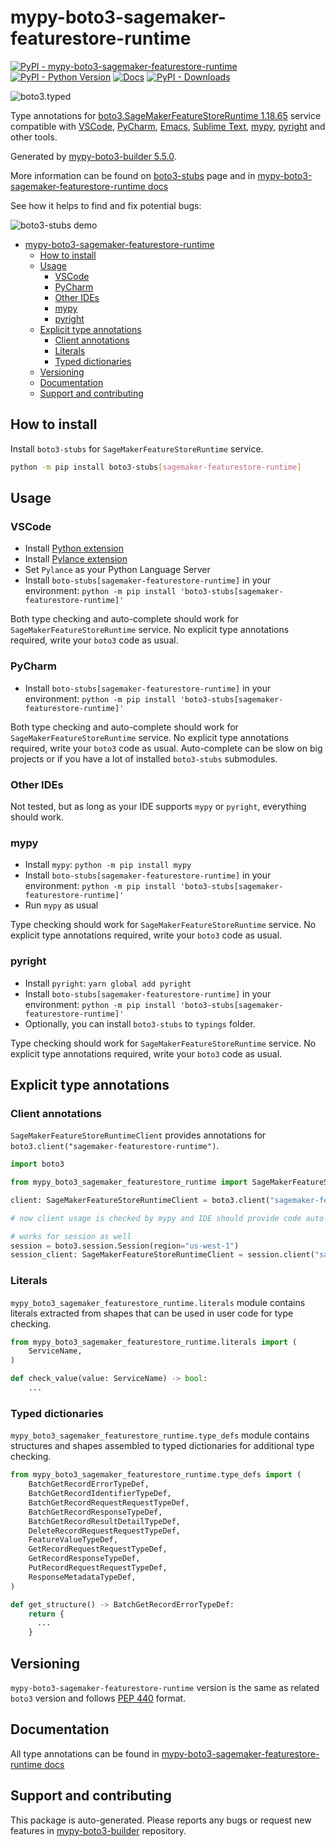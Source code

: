 <a id="mypy-boto3-sagemaker-featurestore-runtime"></a>

# mypy-boto3-sagemaker-featurestore-runtime

[![PyPI - mypy-boto3-sagemaker-featurestore-runtime](https://img.shields.io/pypi/v/mypy-boto3-sagemaker-featurestore-runtime.svg?color=blue)](https://pypi.org/project/mypy-boto3-sagemaker-featurestore-runtime)
[![PyPI - Python Version](https://img.shields.io/pypi/pyversions/mypy-boto3-sagemaker-featurestore-runtime.svg?color=blue)](https://pypi.org/project/mypy-boto3-sagemaker-featurestore-runtime)
[![Docs](https://img.shields.io/readthedocs/mypy-boto3-builder.svg?color=blue)](https://mypy-boto3-builder.readthedocs.io/)
[![PyPI - Downloads](https://img.shields.io/pypi/dw/mypy-boto3-sagemaker-featurestore-runtime?color=blue)](https://pypistats.org/packages/mypy-boto3-sagemaker-featurestore-runtime)

![boto3.typed](https://github.com/vemel/mypy_boto3_builder/raw/master/logo.png)

Type annotations for
[boto3.SageMakerFeatureStoreRuntime 1.18.65](https://boto3.amazonaws.com/v1/documentation/api/1.18.65/reference/services/sagemaker-featurestore-runtime.html#SageMakerFeatureStoreRuntime)
service compatible with [VSCode](https://code.visualstudio.com/),
[PyCharm](https://www.jetbrains.com/pycharm/),
[Emacs](https://www.gnu.org/software/emacs/),
[Sublime Text](https://www.sublimetext.com/),
[mypy](https://github.com/python/mypy),
[pyright](https://github.com/microsoft/pyright) and other tools.

Generated by
[mypy-boto3-builder 5.5.0](https://github.com/vemel/mypy_boto3_builder).

More information can be found on
[boto3-stubs](https://pypi.org/project/boto3-stubs/) page and in
[mypy-boto3-sagemaker-featurestore-runtime docs](https://vemel.github.io/boto3_stubs_docs/mypy_boto3_sagemaker_featurestore_runtime/)

See how it helps to find and fix potential bugs:

![boto3-stubs demo](https://github.com/vemel/mypy_boto3_builder/raw/master/demo.gif)

- [mypy-boto3-sagemaker-featurestore-runtime](#mypy-boto3-sagemaker-featurestore-runtime)
  - [How to install](#how-to-install)
  - [Usage](#usage)
    - [VSCode](#vscode)
    - [PyCharm](#pycharm)
    - [Other IDEs](#other-ides)
    - [mypy](#mypy)
    - [pyright](#pyright)
  - [Explicit type annotations](#explicit-type-annotations)
    - [Client annotations](#client-annotations)
    - [Literals](#literals)
    - [Typed dictionaries](#typed-dictionaries)
  - [Versioning](#versioning)
  - [Documentation](#documentation)
  - [Support and contributing](#support-and-contributing)

<a id="how-to-install"></a>

## How to install

Install `boto3-stubs` for `SageMakerFeatureStoreRuntime` service.

```bash
python -m pip install boto3-stubs[sagemaker-featurestore-runtime]
```

<a id="usage"></a>

## Usage

<a id="vscode"></a>

### VSCode

- Install
  [Python extension](https://marketplace.visualstudio.com/items?itemName=ms-python.python)
- Install
  [Pylance extension](https://marketplace.visualstudio.com/items?itemName=ms-python.vscode-pylance)
- Set `Pylance` as your Python Language Server
- Install `boto-stubs[sagemaker-featurestore-runtime]` in your environment:
  `python -m pip install 'boto3-stubs[sagemaker-featurestore-runtime]'`

Both type checking and auto-complete should work for
`SageMakerFeatureStoreRuntime` service. No explicit type annotations required,
write your `boto3` code as usual.

<a id="pycharm"></a>

### PyCharm

- Install `boto-stubs[sagemaker-featurestore-runtime]` in your environment:
  `python -m pip install 'boto3-stubs[sagemaker-featurestore-runtime]'`

Both type checking and auto-complete should work for
`SageMakerFeatureStoreRuntime` service. No explicit type annotations required,
write your `boto3` code as usual. Auto-complete can be slow on big projects or
if you have a lot of installed `boto3-stubs` submodules.

<a id="other-ides"></a>

### Other IDEs

Not tested, but as long as your IDE supports `mypy` or `pyright`, everything
should work.

<a id="mypy"></a>

### mypy

- Install `mypy`: `python -m pip install mypy`
- Install `boto-stubs[sagemaker-featurestore-runtime]` in your environment:
  `python -m pip install 'boto3-stubs[sagemaker-featurestore-runtime]'`
- Run `mypy` as usual

Type checking should work for `SageMakerFeatureStoreRuntime` service. No
explicit type annotations required, write your `boto3` code as usual.

<a id="pyright"></a>

### pyright

- Install `pyright`: `yarn global add pyright`
- Install `boto-stubs[sagemaker-featurestore-runtime]` in your environment:
  `python -m pip install 'boto3-stubs[sagemaker-featurestore-runtime]'`
- Optionally, you can install `boto3-stubs` to `typings` folder.

Type checking should work for `SageMakerFeatureStoreRuntime` service. No
explicit type annotations required, write your `boto3` code as usual.

<a id="explicit-type-annotations"></a>

## Explicit type annotations

<a id="client-annotations"></a>

### Client annotations

`SageMakerFeatureStoreRuntimeClient` provides annotations for
`boto3.client("sagemaker-featurestore-runtime")`.

```python
import boto3

from mypy_boto3_sagemaker_featurestore_runtime import SageMakerFeatureStoreRuntimeClient

client: SageMakerFeatureStoreRuntimeClient = boto3.client("sagemaker-featurestore-runtime")

# now client usage is checked by mypy and IDE should provide code auto-complete

# works for session as well
session = boto3.session.Session(region="us-west-1")
session_client: SageMakerFeatureStoreRuntimeClient = session.client("sagemaker-featurestore-runtime")
```

<a id="literals"></a>

### Literals

`mypy_boto3_sagemaker_featurestore_runtime.literals` module contains literals
extracted from shapes that can be used in user code for type checking.

```python
from mypy_boto3_sagemaker_featurestore_runtime.literals import (
    ServiceName,
)

def check_value(value: ServiceName) -> bool:
    ...
```

<a id="typed-dictionaries"></a>

### Typed dictionaries

`mypy_boto3_sagemaker_featurestore_runtime.type_defs` module contains
structures and shapes assembled to typed dictionaries for additional type
checking.

```python
from mypy_boto3_sagemaker_featurestore_runtime.type_defs import (
    BatchGetRecordErrorTypeDef,
    BatchGetRecordIdentifierTypeDef,
    BatchGetRecordRequestRequestTypeDef,
    BatchGetRecordResponseTypeDef,
    BatchGetRecordResultDetailTypeDef,
    DeleteRecordRequestRequestTypeDef,
    FeatureValueTypeDef,
    GetRecordRequestRequestTypeDef,
    GetRecordResponseTypeDef,
    PutRecordRequestRequestTypeDef,
    ResponseMetadataTypeDef,
)

def get_structure() -> BatchGetRecordErrorTypeDef:
    return {
      ...
    }
```

<a id="versioning"></a>

## Versioning

`mypy-boto3-sagemaker-featurestore-runtime` version is the same as related
`boto3` version and follows
[PEP 440](https://www.python.org/dev/peps/pep-0440/) format.

<a id="documentation"></a>

## Documentation

All type annotations can be found in
[mypy-boto3-sagemaker-featurestore-runtime docs](https://vemel.github.io/boto3_stubs_docs/mypy_boto3_sagemaker_featurestore_runtime/)

<a id="support-and-contributing"></a>

## Support and contributing

This package is auto-generated. Please reports any bugs or request new features
in [mypy-boto3-builder](https://github.com/vemel/mypy_boto3_builder/issues/)
repository.

